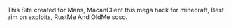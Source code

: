 This Site created for Mans,
MacanClient this mega hack for minecraft,
Best aim on exploits,
RustMe And OldMe soso.
